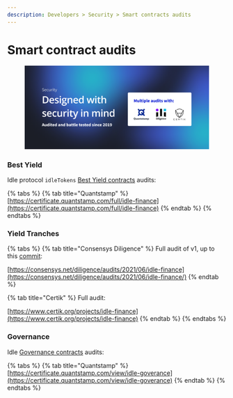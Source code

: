 ```yaml
---
description: Developers > Security > Smart contracts audits
---
```


# Smart contract audits

<figure><img src="../../.gitbook/assets/AUDITS.png" alt=""><figcaption></figcaption></figure>

### Best Yield

Idle protocol `idleTokens` [Best Yield contracts](https://github.com/Idle-Labs/idle-contracts) audits:

{% tabs %}
{% tab title="Quantstamp" %}
[https://certificate.quantstamp.com/full/idle-finance](https://certificate.quantstamp.com/full/idle-finance)
{% endtab %}
{% endtabs %}

### Yield Tranches

{% tabs %}
{% tab title="Consensys Diligence" %}
Full audit of v1, up to this [commit](https://github.com/Idle-Labs/idle-tranches/tree/ff0b69380828657f16df8683c35703b325a6b656):

[https://consensys.net/diligence/audits/2021/06/idle-finance](https://consensys.net/diligence/audits/2021/06/idle-finance/)
{% endtab %}

{% tab title="Certik" %}
Full audit:&#x20;

[https://www.certik.org/projects/idle-finance](https://www.certik.org/projects/idle-finance)
{% endtab %}
{% endtabs %}

### Governance

Idle [Governance contracts](https://github.com/Idle-Labs/idle-governance) audits:

{% tabs %}
{% tab title="Quantstamp" %}
[https://certificate.quantstamp.com/view/idle-goverance](https://certificate.quantstamp.com/view/idle-goverance)
{% endtab %}
{% endtabs %}
